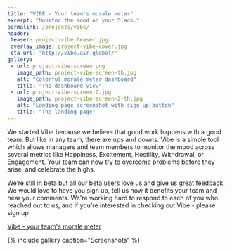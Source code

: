 ```yaml
---
title: "VIBE - Your team's morale meter"
excerpt: "Monitor the mood on your Slack."
permalink: /projects/vibe/
header:
 teaser: project-vibe-teaser.jpg
 overlay_image: project-vibe-cover.jpg
 cta_url: "http://vibe.air.global/"
gallery:
 - url: project-vibe-screen.png
   image_path: project-vibe-screen-th.jpg
   alt: "Colorful morale meter dashboard"
   title: "The dashboard view"
 - url: project-vibe-screen-2.jpg
   image_path: project-vibe-screen-2-th.jpg
   alt: "Landing page screenshot with sign up button"
   title: "The landing page"
---
```


We started Vibe because we believe that good work happens with a good team. But like in any team, there are ups and downs.
 Vibe is a simple tool which allows managers and team members to monitor the mood across several metrics like Happiness, Excitement, Hostility, Withdrawal, or Engagement. 
 Your team can now try to overcome problems before they arise, and celebrate the highs.

We’re still in beta but all our beta users love us and give us great feedback. 
We would love to have you sign up, tell us how it benefits your team and hear your comments. 
We're working hard to respond to each of you who reached out to us, and if you're interested in checking out 
Vibe - please sign up

<a href="http://vibe.air.global/" class="btn btn-success">Vibe - your team's morale meter</a>

{% include gallery caption="Screenshots" %}
